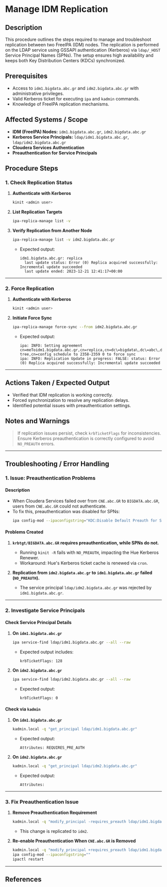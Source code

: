 # Manage IDM Replication

## Description
This procedure outlines the steps required to manage and troubleshoot replication between two FreeIPA (IDM) nodes. The replication is performed on the LDAP service using GSSAPI authentication (Kerberos) via `ldap/_HOST` Service Principal Names (SPNs). The setup ensures high availability and keeps both Key Distribution Centers (KDCs) synchronized.

## Prerequisites
- Access to `idm1.bigdata.abc.gr` and `idm2.bigdata.abc.gr` with administrative privileges.
- Valid Kerberos ticket for executing `ipa` and `kadmin` commands.
- Knowledge of FreeIPA replication mechanisms.

## Affected Systems / Scope
- **IDM (FreeIPA) Nodes:** `idm1.bigdata.abc.gr`, `idm2.bigdata.abc.gr`
- **Kerberos Service Principals:** `ldap/idm1.bigdata.abc.gr`, `ldap/idm2.bigdata.abc.gr`
- **Cloudera Services Authentication**
- **Preauthentication for Service Principals**

## Procedure Steps

### **1. Check Replication Status**
1. **Authenticate with Kerberos**
   ```bash
   kinit <admin user>
   ```
2. **List Replication Targets**
   ```bash
   ipa-replica-manage list -v
   ```
3. **Verify Replication from Another Node**
   ```bash
   ipa-replica-manage list -v idm2.bigdata.abc.gr
   ```
   - Expected output:
     ```
     idm1.bigdata.abc.gr: replica
       last update status: Error (0) Replica acquired successfully: Incremental update succeeded
       last update ended: 2023-12-21 12:41:17+00:00
     ```

---

### **2. Force Replication**
1. **Authenticate with Kerberos**
   ```bash
   kinit <admin user>
   ```
2. **Initiate Force Sync**
   ```bash
   ipa-replica-manage force-sync --from idm2.bigdata.abc.gr
   ```
   - Expected output:
     ```
     ipa: INFO: Setting agreement cn=meToidm1.bigdata.abc.gr,cn=replica,cn=dc\=bigdata\,dc\=abc\,dc\=gr,cn=mapping tree,cn=config schedule to 2358-2359 0 to force sync
     ipa: INFO: Replication Update in progress: FALSE: status: Error (0) Replica acquired successfully: Incremental update succeeded
     ```

---

## Actions Taken / Expected Output
- Verified that IDM replication is working correctly.
- Forced synchronization to resolve any replication delays.
- Identified potential issues with preauthentication settings.

## Notes and Warnings
> If replication issues persist, check `krbTicketFlags` for inconsistencies.  
> Ensure Kerberos preauthentication is correctly configured to avoid `NO_PREAUTH` errors.

---

## Troubleshooting / Error Handling

### **1. Issue: Preauthentication Problems**
#### **Description**
- When Cloudera Services failed over from `CNE.abc.GR` to `BIGDATA.abc.GR`, users from `CNE.abc.GR` could not authenticate.
- To fix this, preauthentication was disabled for SPNs:
  ```bash
  ipa config-mod --ipaconfigstring="KDC:Disable Default Preauth for SPNs"
  ```

#### **Problems Created**
1. **`krbtgt/BIGDATA.abc.GR` requires preauthentication, while SPNs do not.**
   - Running `kinit -R` fails with `NO_PREAUTH`, impacting the Hue Kerberos Renewer.
   - Workaround: Hue's Kerberos ticket cache is renewed via `cron`.

2. **Replication from `idm2.bigdata.abc.gr` to `idm1.bigdata.abc.gr` failed (`NO_PREAUTH`).**
   - The service principal `ldap/idm2.bigdata.abc.gr` was rejected by `idm1.bigdata.abc.gr`.

---

### **2. Investigate Service Principals**
#### **Check Service Principal Details**
1. **On `idm1.bigdata.abc.gr`**
   ```bash
   ipa service-find ldap/idm1.bigdata.abc.gr --all --raw
   ```
   - Expected output includes:
     ```
     krbTicketFlags: 128
     ```

2. **On `idm2.bigdata.abc.gr`**
   ```bash
   ipa service-find ldap/idm2.bigdata.abc.gr --all --raw
   ```
   - Expected output:
     ```
     krbTicketFlags: 0
     ```

#### **Check via `kadmin`**
1. **On `idm1.bigdata.abc.gr`**
   ```bash
   kadmin.local -q "get_principal ldap/idm1.bigdata.abc.gr"
   ```
   - Expected output:
     ```
     Attributes: REQUIRES_PRE_AUTH
     ```

2. **On `idm2.bigdata.abc.gr`**
   ```bash
   kadmin.local -q "get_principal ldap/idm2.bigdata.abc.gr"
   ```
   - Expected output:
     ```
     Attributes:
     ```

---

### **3. Fix Preauthentication Issue**
1. **Remove Preauthentication Requirement**
   ```bash
   kadmin.local -q "modify_principal -requires_preauth ldap/idm1.bigdata.abc.gr"
   ```
   - This change is replicated to `idm2`.

2. **Re-enable Preauthentication When `CNE.abc.GR` is Removed**
   ```bash
   kadmin.local -q "modify_principal +requires_preauth ldap/idm1.bigdata.abc.gr"
   ipa config-mod --ipaconfigstring=""
   ipactl restart
   ```

---

## References
